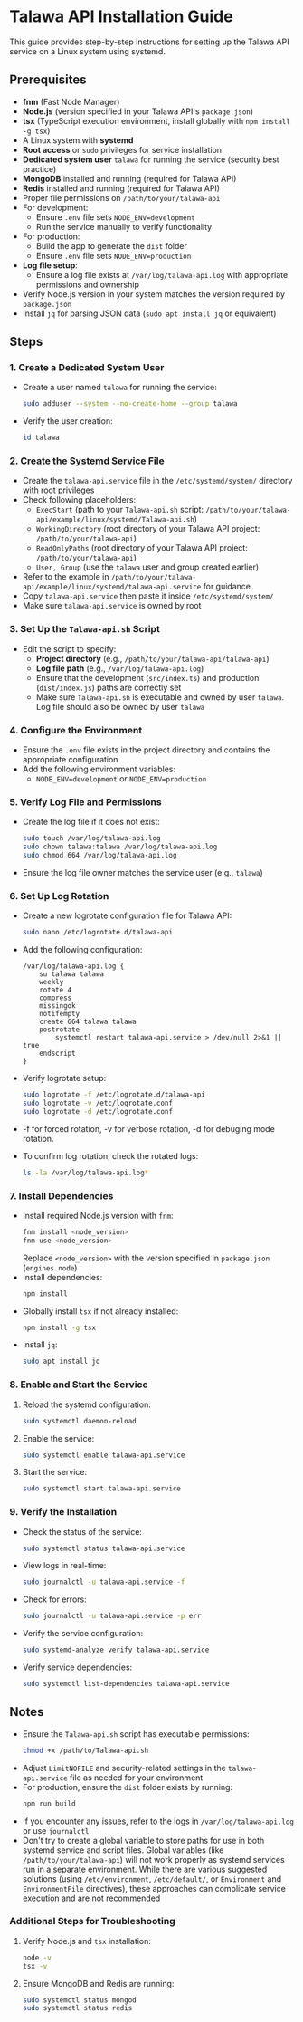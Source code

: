 # Talawa API Installation Guide

This guide provides step-by-step instructions for setting up the Talawa API service on a Linux system using systemd.

## Prerequisites

- **fnm** (Fast Node Manager)
- **Node.js** (version specified in your Talawa API's `package.json`)
- **tsx** (TypeScript execution environment, install globally with `npm install -g tsx`)
- A Linux system with **systemd**
- **Root access** or `sudo` privileges for service installation
- **Dedicated system user** `talawa` for running the service (security best practice)
- **MongoDB** installed and running (required for Talawa API)
- **Redis** installed and running (required for Talawa API)
- Proper file permissions on `/path/to/your/talawa-api`
- For development:
  - Ensure `.env` file sets `NODE_ENV=development`
  - Run the service manually to verify functionality
- For production:
  - Build the app to generate the `dist` folder
  - Ensure `.env` file sets `NODE_ENV=production`
- **Log file setup**:
  - Ensure a log file exists at `/var/log/talawa-api.log` with appropriate permissions and ownership
- Verify Node.js version in your system matches the version required by `package.json`
- Install `jq` for parsing JSON data (`sudo apt install jq` or equivalent)

## Steps

### 1. Create a Dedicated System User

- Create a user named `talawa` for running the service:
  ```bash
  sudo adduser --system --no-create-home --group talawa
  ```
- Verify the user creation:
  ```bash
  id talawa
  ```

### 2. Create the Systemd Service File

- Create the `talawa-api.service` file in the `/etc/systemd/system/` directory with root privileges
- Check following placeholders:
  - `ExecStart` (path to your `Talawa-api.sh` script: `/path/to/your/talawa-api/example/linux/systemd/Talawa-api.sh`)
  - `WorkingDirectory` (root directory of your Talawa API project: `/path/to/your/talawa-api`)
  - `ReadOnlyPaths` (root directory of your Talawa API project: `/path/to/your/talawa-api`)
  - `User, Group` (use the `talawa` user and group created earlier)
- Refer to the example in `/path/to/your/talawa-api/example/linux/systemd/talawa-api.service` for guidance
- Copy `talawa-api.service` then paste it inside `/etc/systemd/system/`
- Make sure `talawa-api.service` is owned by root

### 3. Set Up the `Talawa-api.sh` Script

- Edit the script to specify:
  - **Project directory** (e.g., `/path/to/your/talawa-api/talawa-api`)
  - **Log file path** (e.g., `/var/log/talawa-api.log`)
  - Ensure that the development (`src/index.ts`) and production (`dist/index.js`) paths are correctly set
  - Make sure `Talawa-api.sh` is executable and owned by user `talawa`. Log file should also be owned by user `talawa`

### 4. Configure the Environment

- Ensure the `.env` file exists in the project directory and contains the appropriate configuration
- Add the following environment variables:
  - `NODE_ENV=development` or `NODE_ENV=production`

### 5. Verify Log File and Permissions

- Create the log file if it does not exist:
  ```bash
  sudo touch /var/log/talawa-api.log
  sudo chown talawa:talawa /var/log/talawa-api.log
  sudo chmod 664 /var/log/talawa-api.log
  ```
- Ensure the log file owner matches the service user (e.g., `talawa`)

### 6. Set Up Log Rotation

- Create a new logrotate configuration file for Talawa API:
  ```bash
  sudo nano /etc/logrotate.d/talawa-api
  ```

- Add the following configuration:
  ```plaintext
  /var/log/talawa-api.log {
      su talawa talawa
      weekly
      rotate 4
      compress
      missingok
      notifempty
      create 664 talawa talawa
      postrotate
          systemctl restart talawa-api.service > /dev/null 2>&1 || true
      endscript
  }
  ```

- Verify logrotate setup:
  ```bash
  sudo logrotate -f /etc/logrotate.d/talawa-api
  sudo logrotate -v /etc/logrotate.conf
  sudo logrotate -d /etc/logrotate.conf

  ```
- -f for forced rotation, -v for verbose rotation, -d for debuging mode rotation.
- To confirm log rotation, check the rotated logs:
  ```bash
  ls -la /var/log/talawa-api.log*
  ```

### 7. Install Dependencies

- Install required Node.js version with `fnm`:
  ```bash
  fnm install <node_version>
  fnm use <node_version>
  ```
  Replace `<node_version>` with the version specified in `package.json` (`engines.node`)
- Install dependencies:
  ```bash
  npm install
  ```
- Globally install `tsx` if not already installed:
  ```bash
  npm install -g tsx
  ```
- Install `jq`:
  ```bash
  sudo apt install jq
  ```

### 8. Enable and Start the Service

1. Reload the systemd configuration:
   ```bash
   sudo systemctl daemon-reload
   ```
2. Enable the service:
   ```bash
   sudo systemctl enable talawa-api.service
   ```
3. Start the service:
   ```bash
   sudo systemctl start talawa-api.service
   ```

### 9. Verify the Installation

- Check the status of the service:
  ```bash
  sudo systemctl status talawa-api.service
  ```
- View logs in real-time:
  ```bash
  sudo journalctl -u talawa-api.service -f
  ```
- Check for errors:
  ```bash
  sudo journalctl -u talawa-api.service -p err
  ```
- Verify the service configuration:
  ```bash
  sudo systemd-analyze verify talawa-api.service
  ```
- Verify service dependencies:
  ```bash
  sudo systemctl list-dependencies talawa-api.service
  ```

## Notes

- Ensure the `Talawa-api.sh` script has executable permissions:
  ```bash
  chmod +x /path/to/Talawa-api.sh
  ```
- Adjust `LimitNOFILE` and security-related settings in the `talawa-api.service` file as needed for your environment
- For production, ensure the `dist` folder exists by running:
  ```bash
  npm run build
  ```
- If you encounter any issues, refer to the logs in `/var/log/talawa-api.log` or use `journalctl`
- Don't try to create a global variable to store paths for use in both systemd service and script files. Global variables (like `/path/to/your/talawa-api`) will not work properly as systemd services run in a separate environment. While there are various suggested solutions (using `/etc/environment`, `/etc/default/`, or `Environment` and `EnvironmentFile` directives), these approaches can complicate service execution and are not recommended

### Additional Steps for Troubleshooting

1. Verify Node.js and `tsx` installation:
   ```bash
   node -v
   tsx -v
   ```
2. Ensure MongoDB and Redis are running:
   ```bash
   sudo systemctl status mongod
   sudo systemctl status redis
   ```
